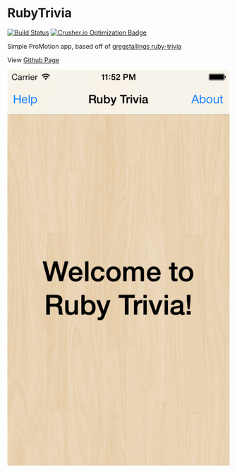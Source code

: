 RubyTrivia
==========
[![Build Status](https://travis-ci.org/IconoclastLabs/rubytrivia.png?branch=master)](https://travis-ci.org/IconoclastLabs/rubytrivia)
[![Crusher.io Optimization Badge](http://crusher.io/repo/iconoclastlabs/rubytrivia/badge)](http://crusher.io/repo/iconoclastlabs/rubytrivia)

Simple ProMotion app, based off of [gregstallings ruby-trivia](https://github.com/gregstallings/ruby-trivia)

View [Github Page](http://iconoclastlabs.github.io/rubytrivia/)

![RubyTrivia](./resources/Default-568h@2x.png "Screenshot")
